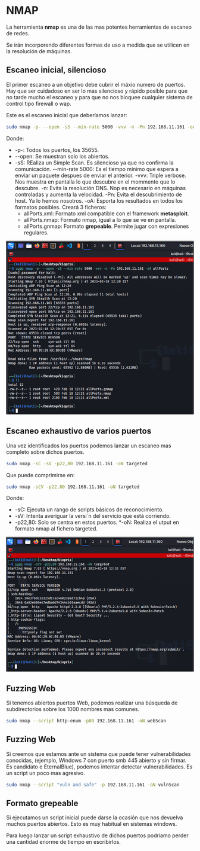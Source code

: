 # NMAP

La herramienta **nmap** es una de las mas potentes herramientas de escaneo de redes.

Se irán incorporendo diferentes formas de uso a medida que se utilicen en la resolución de máquinas.

## Escaneo inicial, silencioso

El primer escaneo a un objetivo debe cubrir el máxio numero de puertos. Hay que ser cuidadoso en ser lo mas silencioso y rápido posible para que no tarde mucho el escaneo y para que no nos bloquee cualquier sistema de control tipo firewall o wap.

Este es el escaneo inicial que deberíamos lanzar:

```bash 
sudo nmap -p- --open -sS --min-rate 5000 -vvv -n -Pn 192.168.11.161 -oA allPorts
```
Donde:

* -p-: Todos los puertos, los 35655.
* --open: Se muestran solo los abiertos.
* -sS: REaliza un Simple Scan. Es silencioso ya que no confirma la comunicación.
--min-rate 5000: Es el tiempo mínimo que espera a enviar un paquete despues de enviar el anterior.
-vvv: Triple verbose. Nos muestra en pantalla lo que descubre en el mommento que lo descubre.
-n: Evita la resolución DNS. Nop es necesario en máquinas controladas y aumenta la velocidad.
-Pn: Evita el descubrimiento de host. Ya lo hemos nosotros.
-oA: Esporta los resultados en todos los formatos posibles. Creará 3 ficheros:
    * allPorts.xml: Formato xml compatible con el framework **metasploit**.
    * allPorts.nmap: Formato nmap, igual a lo que se ve en pantalla.
    * allPorts.gnmap: Formato **grepeable**. Permite jugar con expresiones regulares.


![](/.gitbook/assets/nmap01.png)

## Escaneo exhaustivo de varios puertos

Una vez identificados los puertos podemos lanzar un escaneo mas completo sobre dichos puertos.

```bash
sudo nmap -sC -sV -p22,80 192.168.11.161 -oN targeted
```

Que puede comprimirse en:

```bash
sudo nmap -sCV -p22,80 192.168.11.161 -oN targeted
```

Donde:

* -sC: Ejecuta un rango de scripts básicos de reconocimiento. 
* -sV: Intenta averiguar la versi´n del servicio que está corriendo.
* -p22,80: Solo se centra en estos puertos.
*-oN: Realiza el utput en formato nmap al fichero targeted.

![](/.gitbook/assets/nmap02.png)

## Fuzzing Web

Si tenemos abiertos puertos Web, podemos realizar una búsqueda de subdirectorios sobre los 1000 nombres mas comunes.

```bash
sudo nmap --script http-enum -p80 192.168.11.161 -oN webScan
```

## Fuzzing Web

Si creemos que estamos ante un sistema que puede tener vulnerabilidades conocidas, (ejemplo, Windows 7 con puerto smb 445 abierto y sin firmar. Es candidato e EternalBlue), podemos intentar detectar vulnerabilidades. Es un script un poco mas agresivo.

```bash
sudo nmap --script "vuln and safe" -p 192.168.11.161 -oN vulnScan
```

## Formato grepeable

Si ejecutamos un script inicial puede darse la ocasión que nos devuelva muchos puertos abiertos. Esto es muy habitual en sistemas windows.

Para luego lanzar un script exhaustivo de dichos puertos podriamo perder una cantidad enorme de tiempo en escribirlos.